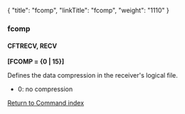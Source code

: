 {
    "title": "fcomp",
    "linkTitle": "fcomp",
    "weight": "1110"
}<span id="fcomp"></span>

### fcomp

#### CFTRECV, RECV

****\[FCOMP = {0 | 15}\]****

Defines the data compression in the receiver's logical file.

- 0: no compression

[Return to Command index](../../)
